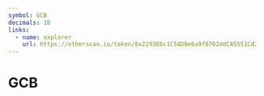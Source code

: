 ```yaml
---
symbol: GCB
decimals: 18
links:
  - name: explorer
    url: https://etherscan.io/token/0x2293E6c1C58D0e6a9f0702ddCA5551Cd2baca969
---
```


# GCB
